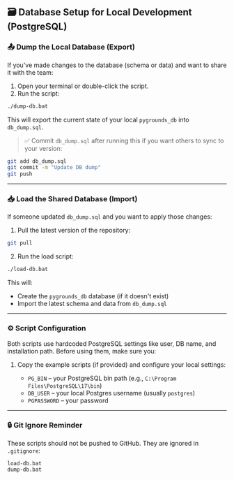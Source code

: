 ## 🗃️ Database Setup for Local Development (PostgreSQL)

### 📤 Dump the Local Database (Export)

If you've made changes to the database (schema or data) and want to share it with the team:

1. Open your terminal or double-click the script.
2. Run the script:

```bash
./dump-db.bat
```

This will export the current state of your local `pygrounds_db` into `db_dump.sql`.

> ✅ Commit `db_dump.sql` after running this if you want others to sync to your version:

```bash
git add db_dump.sql
git commit -m "Update DB dump"
git push
```

---

### 📥 Load the Shared Database (Import)

If someone updated `db_dump.sql` and you want to apply those changes:

1. Pull the latest version of the repository:

```bash
git pull
```

2. Run the load script:

```bash
./load-db.bat
```

This will:

* Create the `pygrounds_db` database (if it doesn't exist)
* Import the latest schema and data from `db_dump.sql`

---

### ⚙️ Script Configuration

Both scripts use hardcoded PostgreSQL settings like user, DB name, and installation path.
Before using them, make sure you:

1. Copy the example scripts (if provided) and configure your local settings:

   * `PG_BIN` – your PostgreSQL bin path (e.g., `C:\Program Files\PostgreSQL\17\bin`)
   * `DB_USER` – your local Postgres username (usually `postgres`)
   * `PGPASSWORD` – your password

---

### 🔒 Git Ignore Reminder

These scripts should not be pushed to GitHub. They are ignored in `.gitignore`:

```gitignore
load-db.bat
dump-db.bat
```

